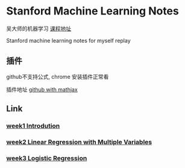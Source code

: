 # Stanford Machine Learning Notes
吴大师的机器学习 [课程地址](https://www.coursera.org/learn/machine-learning/home/week/2)

Stanford machine learning notes for myself replay

## 插件
github不支持公式, chrome 安装插件正常看

插件地址  [github with mathjax](https://chrome.google.com/webstore/detail/github-with-mathjax/ioemnmodlmafdkllaclgeombjnmnbima)



## Link
### [week1 Introdution](https://github.com/longli-ai/Stanford_Machine_Learning-Notes/blob/master/week1.md)

### [week2 Linear Regression with Multiple Variables](https://github.com/longli-ai/Stanford_Machine_Learning-Notes/blob/master/week2.md)


### [week3 Logistic Regression](https://github.com/longli-ai/Stanford_Machine_Learning-Notes/blob/master/week3.md)
